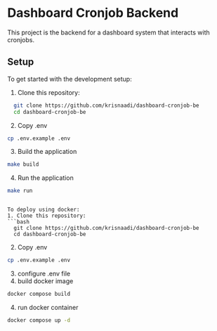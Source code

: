 # Dashboard Cronjob Backend

This project is the backend for a dashboard system that interacts with cronjobs.

## Setup

To get started with the development setup:

1. Clone this repository:
```bash
  git clone https://github.com/krisnaadi/dashboard-cronjob-be
  cd dashboard-cronjob-be
```
2. Copy .env
```bash
cp .env.example .env
```
3. Build the application

```bash
make build
```

4. Run the application
```bash
make run
```
```

To deploy using docker:
1. Clone this repository:
```bash
  git clone https://github.com/krisnaadi/dashboard-cronjob-be
  cd dashboard-cronjob-be
```
2. Copy .env
```bash
cp .env.example .env
```
3. configure .env file
4. build docker image
```bash
docker compose build
```
4. run docker container
```bash
docker compose up -d
```